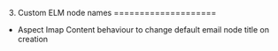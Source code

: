 3. Custom ELM node names
====================

* Aspect Imap Content behaviour to change default email node title on creation